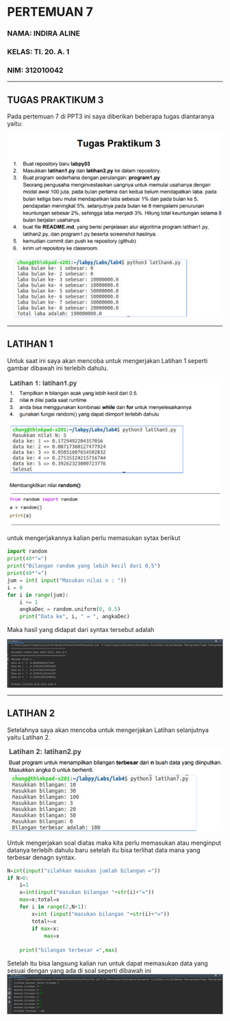 # PERTEMUAN 7
### NAMA: INDIRA ALINE
### KELAS: TI. 20. A. 1
### NIM: 312010042

_________________________________________________________________________________________
## TUGAS PRAKTIKUM 3
Pada pertemuan 7 di PPT3 ini saya diberikan beberapa tugas diantaranya yaitu:

![Soal Pratikum 3.1](Gambar/soalpratikum3.png) <br>

_________________________________________________________________________________________
## LATIHAN 1
Untuk saat ini saya akan mencoba untuk mengerjakan Latihan 1 seperti gambar dibawah ini terlebih dahulu.

![Lati1](Gambar/example1.png) <br>

untuk mengerjakannya kalian perlu memasukan sytax berikut 

```python
import random
print(40*"=")
print("Bilangan random yang lebih kecil dari 0,5")
print(40*"=")
jum = int( input("Masukan nilai n : "))
i = 0
for i in range(jum):
    i += 1
    angkaDec = random.uniform(0, 0.5)
    print("Data ke", i, " = ", angkaDec)
```
Maka hasil yang didapat dari syntax tersebut adalah

![Jawaban latihan 1](Gambar/latihan1.png) <br>

_______________________________________________________________________________________
## LATIHAN 2
Setelahnya saya akan mencoba untuk mengerjakan Latihan selanjutnya yaitu Latihan 2.

![Soal Pratikum 3.2](Gambar/example2.2.png) <br>

Untuk mengerjakan soal diatas maka kita perlu memasukan atau menginput datanya terlebih dahulu baru setelah itu bisa terlihat data mana yang terbesar denagn syntax.
```python
N=int(input("silahkan masukan jumlah bilangan ="))
if N>0:
    i=1
    x=int(input("masukan bilangan "+str(i)+"="))
    max=x;total=x
    for i in range(2,N+1):
        x=int (input("masukan bilangan "+str(i)+"="))
        total+=x
        if max<x:
            max=x

    print("bilangan terbesar =",max)
```
Setelah itu bisa langsung kalian run untuk dapat memasukan data yang sesuai dengan yang ada di soal seperti dibawah ini
![Jawaban Latihan 2](Gambar/latihan2.png) <br>